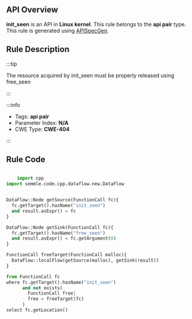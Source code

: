 ---
---


## API Overview
**init_seen** is an API in **Linux kernel**. This rule belongs to the **api pair** type. This rule is generated using [APISpecGen](../../tools/APISpecGen).
## Rule Description

:::tip

The resource acquired by init_seen must be properly released using free_seen

:::

:::info

- Tags: **api pair**
- Parameter Index: **N/A**
- CWE Type: **CWE-404**

:::

## Rule Code
```python

    import cpp
import semmle.code.cpp.dataflow.new.DataFlow


DataFlow::Node getSource(FunctionCall fc){
  fc.getTarget().hasName("init_seen")
  and result.asExpr() = fc
}

DataFlow::Node getSink(FunctionCall fc){
  fc.getTarget().hasName("free_seen")
  and result.asExpr() = fc.getArgument(0)
}

FunctionCall freeTarget(FunctionCall malloc){
  DataFlow::localFlow(getSource(malloc), getSink(result))
}

from FunctionCall fc
where fc.getTarget().hasName("init_seen")
      and not exists(
        FunctionCall free| 
        free = freeTarget(fc)
      )
select fc.getLocation()

    
```